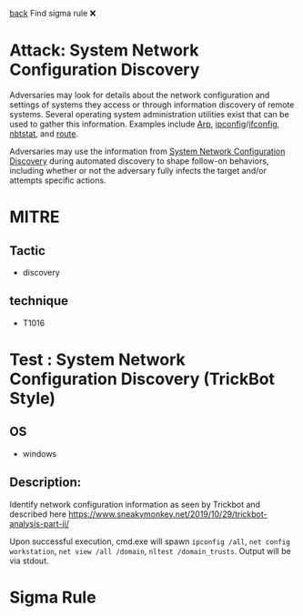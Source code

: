 
[back](../index.md)
Find sigma rule :x: 

# Attack: System Network Configuration Discovery 

Adversaries may look for details about the network configuration and settings of systems they access or through information discovery of remote systems. Several operating system administration utilities exist that can be used to gather this information. Examples include [Arp](https://attack.mitre.org/software/S0099), [ipconfig](https://attack.mitre.org/software/S0100)/[ifconfig](https://attack.mitre.org/software/S0101), [nbtstat](https://attack.mitre.org/software/S0102), and [route](https://attack.mitre.org/software/S0103).

Adversaries may use the information from [System Network Configuration Discovery](https://attack.mitre.org/techniques/T1016) during automated discovery to shape follow-on behaviors, including whether or not the adversary fully infects the target and/or attempts specific actions.

# MITRE
## Tactic
  - discovery


## technique
  - T1016


# Test : System Network Configuration Discovery (TrickBot Style)
## OS
  - windows


## Description:
Identify network configuration information as seen by Trickbot and described here https://www.sneakymonkey.net/2019/10/29/trickbot-analysis-part-ii/

Upon successful execution, cmd.exe will spawn `ipconfig /all`, `net config workstation`, `net view /all /domain`, `nltest /domain_trusts`. Output will be via stdout.


# Sigma Rule

